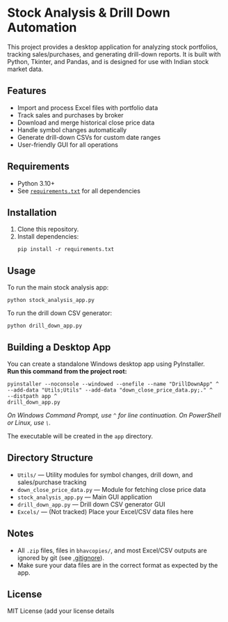 # Stock Analysis & Drill Down Automation

This project provides a desktop application for analyzing stock portfolios, tracking sales/purchases, and generating drill-down reports. It is built with Python, Tkinter, and Pandas, and is designed for use with Indian stock market data.

## Features

- Import and process Excel files with portfolio data
- Track sales and purchases by broker
- Download and merge historical close price data
- Handle symbol changes automatically
- Generate drill-down CSVs for custom date ranges
- User-friendly GUI for all operations

## Requirements

- Python 3.10+
- See [`requirements.txt`](requirements.txt) for all dependencies

## Installation

1. Clone this repository.
2. Install dependencies:
   ```
   pip install -r requirements.txt
   ```

## Usage

To run the main stock analysis app:
```
python stock_analysis_app.py
```

To run the drill down CSV generator:
```
python drill_down_app.py
```

## Building a Desktop App

You can create a standalone Windows desktop app using PyInstaller.  
**Run this command from the project root:**

```
pyinstaller --noconsole --windowed --onefile --name "DrillDownApp" ^
--add-data "Utils;Utils" --add-data "down_close_price_data.py;." ^
--distpath app ^
drill_down_app.py
```

*On Windows Command Prompt, use `^` for line continuation. On PowerShell or Linux, use `\`.*

The executable will be created in the `app` directory.

## Directory Structure

- `Utils/` — Utility modules for symbol changes, drill down, and sales/purchase tracking
- `down_close_price_data.py` — Module for fetching close price data
- `stock_analysis_app.py` — Main GUI application
- `drill_down_app.py` — Drill down CSV generator GUI
- `Excels/` — (Not tracked) Place your Excel/CSV data files here

## Notes

- All `.zip` files, files in `bhavcopies/`, and most Excel/CSV outputs are ignored by git (see [.gitignore](.gitignore)).
- Make sure your data files are in the correct format as expected by the app.

## License

MIT License (add your license details